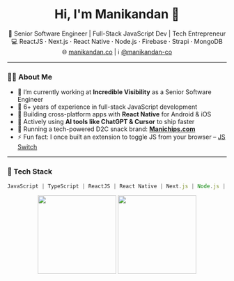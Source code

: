 <h1 align="center">Hi, I'm Manikandan 👋</h1>

<p align="center">
  🚀 Senior Software Engineer | Full-Stack JavaScript Dev | Tech Entrepreneur <br/>
  💻 ReactJS · Next.js · React Native · Node.js · Firebase · Strapi · MongoDB <br/>
  🌐 <a href="https://manikandan.co" target="_blank">manikandan.co</a> | ℹ️ <a href="https://linkedin.com/in/manikandan-co" target="_blank">@manikandan-co</a>
</p>

---

### 👨‍💻 About Me

- 🔭 I’m currently working at **Incredible Visibility** as a Senior Software Engineer
- 🌱 6+ years of experience in full-stack JavaScript development
- 📱 Building cross-platform apps with **React Native** for Android & iOS
- 🧠 Actively using **AI tools like ChatGPT & Cursor** to ship faster
- 🛒 Running a tech-powered D2C snack brand: [**Manichips.com**](https://manichips.com)
- ⚡ Fun fact: I once built an extension to toggle JS from your browser – [JS Switch](https://github.com/manikandan-co/javascript-switch)

---

### 🔨 Tech Stack

```ts
JavaScript | TypeScript | ReactJS | React Native | Next.js | Node.js | Firebase | MongoDB | Strapi | Tailwind CSS
```

<p align="center"> <img src="https://github-readme-stats.vercel.app/api?username=manikandan-co&show_icons=true&theme=radical" height="180"/> <img src="https://github-readme-stats.vercel.app/api/top-langs/?username=manikandan-co&layout=compact&theme=radical" height="180"/> </p>
